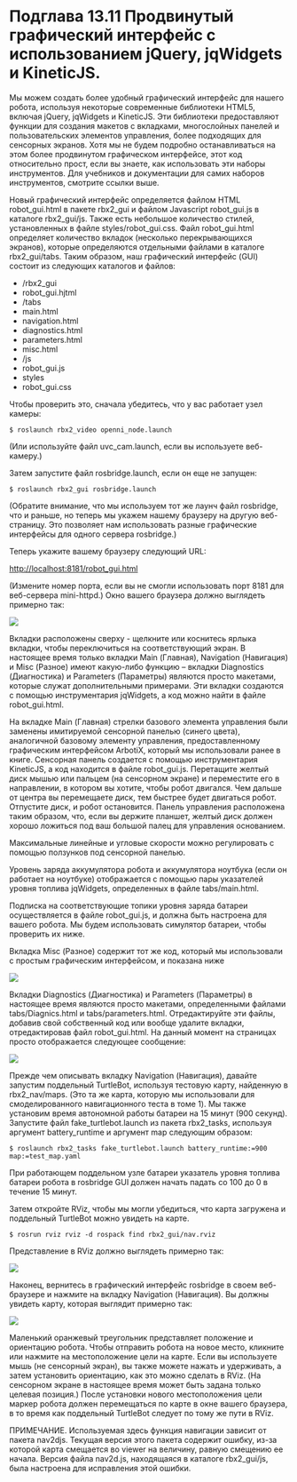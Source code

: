 # Подглава 13.11 Продвинутый графический интерфейс с использованием jQuery, jqWidgets и KineticJS.

Мы можем создать более удобный графический интерфейс для нашего робота, используя некоторые современные библиотеки HTML5, включая jQuery, jqWidgets и KineticJS. Эти библиотеки предоставляют функции для создания макетов с вкладками, многослойных панелей и пользовательских элементов управления, более подходящих для сенсорных экранов. Хотя мы не будем подробно останавливаться на этом более продвинутом графическом интерфейсе, этот код относительно прост, если вы знаете, как использовать эти наборы инструментов. Для учебников и документации для самих наборов инструментов, смотрите ссылки выше. 

Новый графический интерфейс определяется файлом HTML robot\_gui.html в пакете rbx2\_gui и файлом Javascript robot\_gui.js в каталоге rbx2\_gui/js. Также есть небольшое количество стилей, установленных в файле styles/robot\_gui.css. Файл robot\_gui.html определяет количество вкладок \(несколько перекрывающихся экранов\), которые определяются отдельными файлами в каталоге rbx2\_gui/tabs. Таким образом, наш графический интерфейс \(GUI\) состоит из следующих каталогов и файлов: 

* /rbx2\_gui  
* robot\_gui.hjtml  
* /tabs  
* main.html  
* navigation.html  
* diagnostics.html  
* parameters.html  
* misc.html  
* /js  
* robot\_gui.js  
* styles  
* robot\_gui.css 

Чтобы проверить это, сначала убедитесь, что у вас работает узел камеры: 

`$ roslaunch rbx2_video openni_node.launch`

\(Или используйте файл uvc\_cam.launch, если вы используете веб-камеру.\) 

Затем запустите файл rosbridge.launch, если он еще не запущен: 

`$ roslaunch rbx2_gui rosbridge.launch`

\(Обратите внимание, что мы используем тот же лаунч файл rosbridge, что и раньше, но теперь мы укажем нашему браузеру на другую веб-страницу. Это позволяет нам использовать разные графические интерфейсы для одного сервера rosbridge.\) 

Теперь укажите вашему браузеру следующий URL: 

[http://localhost:8181/robot\_gui.html](http://localhost:8181/robot_gui.html) 

\(Измените номер порта, если вы не смогли использовать порт 8181 для веб-сервера mini-httpd.\) Окно вашего браузера должно выглядеть примерно так: 

![](.gitbook/assets/image%20%282%29.png)

Вкладки расположены сверху - щелкните или коснитесь ярлыка вкладки, чтобы переключиться на соответствующий экран. В настоящее время только вкладки Main \(Главная\), Navigation \(Навигация\) и Misc \(Разное\) имеют какую-либо функцию – вкладки Diagnostics \(Диагностика\) и Parameters \(Параметры\) являются просто макетами, которые служат дополнительными примерами. Эти вкладки создаются с помощью инструментария jqWidgets, а код можно найти в файле robot\_gui.html. 

На вкладке Main \(Главная\) стрелки базового элемента управления были заменены имитируемой сенсорной панелью \(синего цвета\), аналогичной базовому элементу управления, предоставленному графическим интерфейсом ArbotiX, который мы использовали ранее в книге. Сенсорная панель создается с помощью инструментария KineticJS, а код находится в файле robot\_gui.js. Перетащите желтый диск мышью или пальцем \(на сенсорном экране\) и переместите его в направлении, в котором вы хотите, чтобы робот двигался. Чем дальше от центра вы перемещаете диск, тем быстрее будет двигаться робот. Отпустите диск, и робот остановится. Панель управления расположена таким образом, что, если вы держите планшет, желтый диск должен хорошо ложиться под ваш большой палец для управления основанием. 

Максимальные линейные и угловые скорости можно регулировать с помощью ползунков под сенсорной панелью. 

Уровень заряда аккумулятора робота и аккумулятора ноутбука \(если он работает на ноутбуке\) отображается с помощью пары указателей уровня топлива jqWidgets, определенных в файле tabs/main.html. 

Подписка на соответствующие топики уровня заряда батареи осуществляется в файле robot\_gui.js, и должна быть настроена для вашего робота. Мы будем использовать симулятор батареи, чтобы проверить их ниже. 

Вкладка Misc \(Разное\) содержит тот же код, который мы использовали с простым графическим интерфейсом, и показана ниже 

![](.gitbook/assets/image%20%283%29.png)

Вкладки Diagnostics \(Диагностика\) и Parameters \(Параметры\) в настоящее время являются просто макетами, определенными файлами tabs/Diagnics.html и tabs/parameters.html. Отредактируйте эти файлы, добавив свой собственный код или вообще удалите вкладки, отредактировав файл robot\_gui.html. На данный момент на страницах просто отображается следующее сообщение: 

![](.gitbook/assets/image%20%284%29.png)

Прежде чем описывать вкладку Navigation \(Навигация\), давайте запустим поддельный TurtleBot, используя тестовую карту, найденную в rbx2\_nav/maps. \(Это та же карта, которую мы использовали для смоделированного навигационного теста в томе 1\). Мы также установим время автономной работы батареи на 15 минут \(900 секунд\). Запустите файл fake\_turtlebot.launch из пакета rbx2\_tasks, используя аргумент battery\_runtime и аргумент map следующим образом: 

`$ roslaunch rbx2_tasks fake_turtlebot.launch battery_runtime:=900 map:=test_map.yaml`

При работающем поддельном узле батареи указатель уровня топлива батареи робота в rosbridge GUI должен начать падать со 100 до 0 в течение 15 минут. 

Затем откройте RViz, чтобы мы могли убедиться, что карта загружена и поддельный TurtleBot можно увидеть на карте. 

`$ rosrun rviz rviz -d rospack find rbx2_gui/nav.rviz`

Представление в RViz должно выглядеть примерно так: 

![](.gitbook/assets/image%20%285%29.png)

Наконец, вернитесь в графический интерфейс rosbridge в своем веб-браузере и нажмите на вкладку Navigation \(Навигация\). Вы должны увидеть карту, которая выглядит примерно так: 

![](.gitbook/assets/image%20%286%29.png)

Маленький оранжевый треугольник представляет положение и ориентацию робота. Чтобы отправить робота на новое место, кликните или нажмите на местоположение цели на карте. Если вы используете мышь \(не сенсорный экран\), вы также можете нажать и удерживать, а затем установить ориентацию, как это можно сделать в RViz. \(На сенсорном экране в настоящее время может быть задана только целевая позиция.\) После установки нового местоположения цели маркер робота должен перемещаться по карте в окне вашего браузера, в то время как поддельный TurtleBot следует по тому же пути в RViz. 

ПРИМЕЧАНИЕ. Используемая здесь функция навигации зависит от пакета nav2djs. Текущая версия этого пакета содержит ошибку, из-за которой карта смещается во viewer на величину, равную смещению ее начала. Версия файла nav2d.js, находящаяся в каталоге rbx2\_gui/js, была настроена для исправления этой ошибки. 

